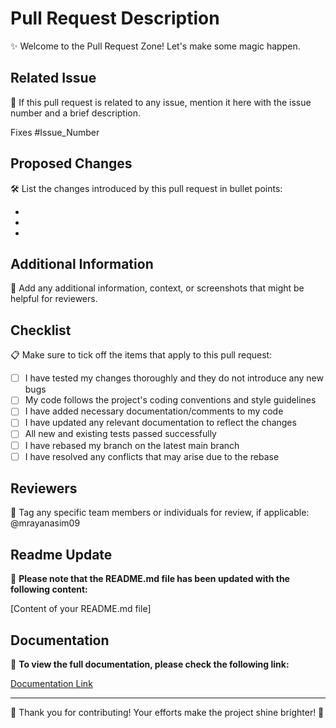 # Pull Request Description

✨ Welcome to the Pull Request Zone! Let's make some magic happen.

## Related Issue

🔗 If this pull request is related to any issue, mention it here with the issue number and a brief description.

Fixes #Issue_Number

## Proposed Changes

🛠️ List the changes introduced by this pull request in bullet points:

- 
- 
- 

## Additional Information

📝 Add any additional information, context, or screenshots that might be helpful for reviewers.

## Checklist

📋 Make sure to tick off the items that apply to this pull request:

- [ ] I have tested my changes thoroughly and they do not introduce any new bugs
- [ ] My code follows the project's coding conventions and style guidelines
- [ ] I have added necessary documentation/comments to my code
- [ ] I have updated any relevant documentation to reflect the changes
- [ ] All new and existing tests passed successfully
- [ ] I have rebased my branch on the latest main branch
- [ ] I have resolved any conflicts that may arise due to the rebase

## Reviewers

👥 Tag any specific team members or individuals for review, if applicable:
@mrayanasim09

## Readme Update

📖 **Please note that the README.md file has been updated with the following content:**

[Content of your README.md file]

## Documentation

📘 **To view the full documentation, please check the following link:**

[Documentation Link](https://mrayans.gitbook.io/python--projects/)

---

🚀 Thank you for contributing! Your efforts make the project shine brighter! 🌟
